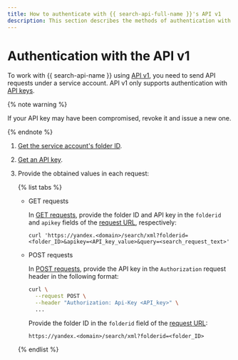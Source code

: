 ```yaml
---
title: How to authenticate with {{ search-api-full-name }}'s API v1
description: This section describes the methods of authentication with the {{ search-api-name }}'s API v1.
---
```


# Authentication with the API v1

To work with {{ search-api-name }} using [API v1](../concepts/index.md#api-v1), you need to send API requests under a service account. API v1 only supports authentication with [API keys](../../iam/concepts/authorization/api-key.md).

{% note warning %}

If your API key may have been compromised, revoke it and issue a new one. 

{% endnote %}

1. [Get the service account's folder ID](../../resource-manager/operations/folder/get-id.md).
1. [Get an API key](../../iam/operations/authentication/manage-api-keys.md#create-api-key).
1. Provide the obtained values in each request:

    {% list tabs %}

    - GET requests

      In [GET requests](../concepts/get-request.md), provide the folder ID and API key in the `folderid` and `apikey` fields of the [request URL](../concepts/get-request.md#get-request-format), respectively:
   
      ```text
      curl 'https://yandex.<domain>/search/xml?folderid=<folder_ID>&apikey=<API_key_value>&query=<search_request_text>'
      ```

    - POST requests

      In [POST requests](../concepts/post-request.md), provide the API key in the `Authorization` request header in the following format:

      ```bash
      curl \
        --request POST \
        --header "Authorization: Api-Key <API_key>" \
        ...
      ```

      Provide the folder ID in the `folderid` field of the [request URL](../concepts/post-request.md#post-request-format):

      ```text
      https://yandex.<domain>/search/xml?folderid=<folder_ID>
      ```

    {% endlist %}